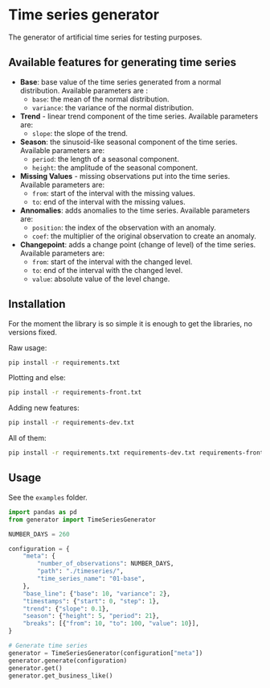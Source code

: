 # Time series generator

The generator of artificial time series for testing purposes. 

## Available features for generating time series

- **Base**: base value of the time series generated from a normal distribution. Available parameters are :
  - `base`: the mean of the normal distribution.
  - `variance`: the variance of the normal distribution.
- **Trend** - linear trend component of the time series. Available parameters are:
  - `slope`: the slope of the trend.
- **Season**: the sinusoid-like seasonal component of the time series. Available parameters are:
  - `period`: the length of a seasonal component.
  - `height`: the amplitude of the seasonal component.
- **Missing Values** - missing observations put into the time series. Available parameters are:
  - `from`: start of the interval with the missing values.
  - `to`: end of the interval with the missing values.
- **Annomalies**: adds anomalies to the time series. Available parameters are:
  - `position`: the index of the observation with an anomaly.
  - `coef`: the multiplier of the original observation to create an anomaly. 
- **Changepoint**: adds a change point (change of level) of the time series. Available parameters are:
  - `from`: start of the interval with the changed level.
  - `to`: end of the interval with the changed level.
  - `value`: absolute value of the level change.

## Installation

For the moment the library is so simple it is enough to get the libraries, no versions fixed. 

Raw usage:
```bash
pip install -r requirements.txt
```

Plotting and else:
```bash
pip install -r requirements-front.txt
```

Adding new features:
```bash
pip install -r requirements-dev.txt
```

All of them:
```bash
pip install -r requirements.txt requirements-dev.txt requirements-front.txt
```

## Usage

See the `examples` folder. 

```python
import pandas as pd
from generator import TimeSeriesGenerator

NUMBER_DAYS = 260

configuration = {
    "meta": {
        "number_of_observations": NUMBER_DAYS,
        "path": "./timeseries/",
        "time_series_name": "01-base",
    },
    "base_line": {"base": 10, "variance": 2},
    "timestamps": {"start": 0, "step": 1},
    "trend": {"slope": 0.1},
    "season": {"height": 5, "period": 21},
    "breaks": [{"from": 10, "to": 100, "value": 10}],
}

# Generate time series
generator = TimeSeriesGenerator(configuration["meta"])
generator.generate(configuration)
generator.get()
generator.get_business_like()
```